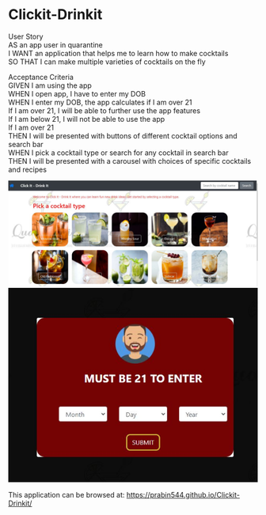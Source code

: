 # Clickit-Drinkit

User Story  
AS an app user in quarantine  
I WANT an application that helps me to learn how to make cocktails  
SO THAT I can make multiple varieties of cocktails on the fly  

Acceptance Criteria  
GIVEN I am using the app  
WHEN I open app, I have to enter my DOB  
WHEN I enter my DOB, the app calculates if I am over 21  
If I am over 21, I will be able to further use the app features  
If I am below 21, I will not be able to use the app  
If I am over 21  
THEN I will be presented with buttons of different cocktail options and search bar  
WHEN I pick a cocktail type or search for any cocktail in search bar  
THEN I will be presented with a carousel with choices of specific cocktails and recipes  

![Alt text](/assets/images/initialPage.JPG?raw=true "Initial Page")
![Alt text](/assets/images/ageValidation.JPG?raw=true "ageValidation")

This application can be browsed at: https://prabin544.github.io/Clickit-Drinkit/


